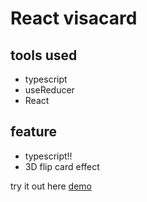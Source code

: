 # React visacard

## tools used

- typescript
- useReducer
- React

## feature

- typescript!!
- 3D flip card effect

try it out here [demo](https://determined-shaw-43dde8.netlify.app/)
